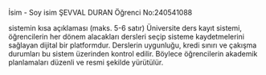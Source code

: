 İsim - Soy isim ŞEVVAL DURAN
Öğrenci No:240541088

sistemin kısa açıklaması (maks. 5-6 satır)
Üniversite ders kayıt sistemi, öğrencilerin her dönem alacakları dersleri seçip sisteme kaydetmelerini sağlayan dijital bir platformdur. Derslerin uygunluğu, kredi sınırı ve çakışma durumları bu sistem üzerinden kontrol edilir. Böylece öğrencilerin akademik planlamaları düzenli ve resmi şekilde yürütülür.
